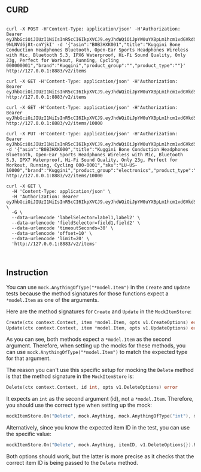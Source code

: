 ## CURD
```shell

curl -X POST -H'Content-Type: application/json' -H'Authorization: Bearer eyJhbGciOiJIUzI1NiIsInR5cCI6IkpXVCJ9.eyJhdWQiOiJpYW0uYXBpLm1hcm1vdGVkdS5jb20iLCJleHAiOjE2ODQwNTY5OTcsImlkZW50aXR5IjoiYWRtaW4iLCJpc3MiOiJpYW0tYXBpc2VydmVyIiwib3JpZ19pYXQiOjE2ODM5NzA1OTcsInN1YiI6ImFkbWluIn0.14Yb0ay5Cnsd96UXPu_AodX9E-9NLNVd6j8t-cnYjkI' -d '{"asin":"B0B3HXK001","title":"Kuggini Bone Conduction Headphones Bluetooth, Open-Ear Sports Headphones Wireless with Mic, Bluetooth 5.3, IPX6 Waterproof, Hi-Fi Sound Quality, Only 23g, Perfect for Workout, Running, Cycling 000000001","brand":"Kuggini","product_group":"","product_type":""}' http://127.0.0.1:8883/v2/items

curl -X GET -H'Content-Type: application/json' -H'Authorization: Bearer eyJhbGciOiJIUzI1NiIsInR5cCI6IkpXVCJ9.eyJhdWQiOiJpYW0uYXBpLm1hcm1vdGVkdS5jb20iLCJleHAiOjE2ODQzODczMDksImlkZW50aXR5IjoiYWRtaW4iLCJpc3MiOiJpYW0tYXBpc2VydmVyIiwib3JpZ19pYXQiOjE2ODQzMDA5MDksInN1YiI6ImFkbWluIn0.i0ai2LpHzjJvM0lF9Ld8783LdF4Uilxlix1iKUoJdc0'  http://127.0.0.1:8883/v2/items

curl -X GET -H'Content-Type: application/json' -H'Authorization: Bearer eyJhbGciOiJIUzI1NiIsInR5cCI6IkpXVCJ9.eyJhdWQiOiJpYW0uYXBpLm1hcm1vdGVkdS5jb20iLCJleHAiOjE2ODM5NTc4ODksImlkZW50aXR5IjoiYWRtaW4iLCJpc3MiOiJpYW0tYXBpc2VydmVyIiwib3JpZ19pYXQiOjE2ODM4NzE0ODksInN1YiI6ImFkbWluIn0.2B5hcyWln3OqvSd54dlvFKiLhMTApaa4CRoJdX7Ob48'  http://127.0.0.1:8883/v2/items/10000

curl -X PUT -H'Content-Type: application/json' -H'Authorization: Bearer eyJhbGciOiJIUzI1NiIsInR5cCI6IkpXVCJ9.eyJhdWQiOiJpYW0uYXBpLm1hcm1vdGVkdS5jb20iLCJleHAiOjE2ODM5NTc4ODksImlkZW50aXR5IjoiYWRtaW4iLCJpc3MiOiJpYW0tYXBpc2VydmVyIiwib3JpZ19pYXQiOjE2ODM4NzE0ODksInN1YiI6ImFkbWluIn0.2B5hcyWln3OqvSd54dlvFKiLhMTApaa4CRoJdX7Ob48' -d '{"asin":"B0B3HXK000","title":"Kuggini Bone Conduction Headphones Bluetooth, Open-Ear Sports Headphones Wireless with Mic, Bluetooth 5.3, IPX7 Waterproof, Hi-Fi Sound Quality, Only 23g, Perfect for Workout, Running, Cycling 000-0001","sku":"LU-US-10000","brand":"Kuggini","product_group":"electronics","product_type":"headphones"}' http://127.0.0.1:8883/v2/items/10000

curl -X GET \
  -H 'Content-Type: application/json' \
  -H 'Authorization: Bearer eyJhbGciOiJIUzI1NiIsInR5cCI6IkpXVCJ9.eyJhdWQiOiJpYW0uYXBpLm1hcm1vdGVkdS5jb20iLCJleHAiOjE2ODQzODczMDksImlkZW50aXR5IjoiYWRtaW4iLCJpc3MiOiJpYW0tYXBpc2VydmVyIiwib3JpZ19pYXQiOjE2ODQzMDA5MDksInN1YiI6ImFkbWluIn0.i0ai2LpHzjJvM0lF9Ld8783LdF4Uilxlix1iKUoJdc0' \
  -G \
  --data-urlencode 'labelSelector=label1,label2' \
  --data-urlencode 'fieldSelector=field1,field2' \
  --data-urlencode 'timeoutSeconds=30' \
  --data-urlencode 'offset=10' \
  --data-urlencode 'limit=20' \
  'http://127.0.0.1:8883/v2/items'



```

## Instruction
You can use `mock.AnythingOfType("*model.Item")` in the `Create` and `Update` tests because the method signatures for those functions expect a `*model.Item` as one of the arguments.

Here are the method signatures for `Create` and `Update` in the `MockItemStore`:

```go
Create(ctx context.Context, item *model.Item, opts v1.CreateOptions) error
Update(ctx context.Context, item *model.Item, opts v1.UpdateOptions) error
```

As you can see, both methods expect a `*model.Item` as the second argument. Therefore, when setting up the mocks for these methods, you can use `mock.AnythingOfType("*model.Item")` to match the expected type for that argument.

The reason you can't use this specific setup for mocking the `Delete` method is that the method signature in the `MockItemStore` is:

```go
Delete(ctx context.Context, id int, opts v1.DeleteOptions) error
```

It expects an `int` as the second argument (id), not a `*model.Item`. Therefore, you should use the correct type when setting up the mock:

```go
mockItemStore.On("Delete", mock.Anything, mock.AnythingOfType("int"), mock.AnythingOfType("v1.DeleteOptions")).Return(nil)
```

Alternatively, since you know the expected item ID in the test, you can use the specific value:

```go
mockItemStore.On("Delete", mock.Anything, itemID, v1.DeleteOptions{}).Return(nil)
```

Both options should work, but the latter is more precise as it checks that the correct item ID is being passed to the `Delete` method.